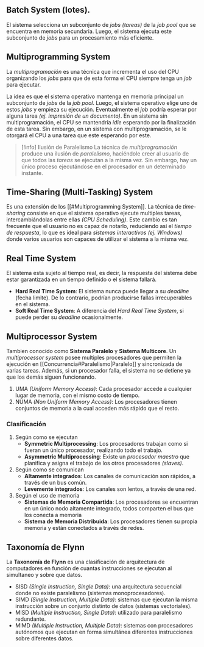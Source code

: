 ## Batch System (lotes).
El sistema selecciona un subconjunto de *jobs (tareas)* de la *job pool* que se encuentra en memoria secundaria. Luego, el sistema ejecuta este subconjunto de *jobs* para un procesamiento más eficiente.

## Multiprogramming System
La *multiprogramación* es una técnica que incrementa el uso del CPU organizando los *jobs* para que de esta forma el CPU siempre tenga un *job* para ejecutar.

La idea es que el sistema operativo mantenga en memoria principal un subconjunto de *jobs* de la *job pool*. Luego, el sistema operativo elige uno de estos *jobs* y empieza su ejecución. Eventualmente el *job* podría esperar por alguna tarea *(ej. impresión de un documento)*. En un sistema sin multiprogramación, el CPU se mantendría *idle* esperando por la finalización de esta tarea. Sin embargo, en un sistema con multiprogramación, se le otorgará el CPU a una tarea que este esperando por este.

>[!info] Ilusión de Paralelismo
>La técnica de *multiprogramación* produce una ilusión de *paralelismo*, haciéndole creer al usuario de que todos las *tareas* se ejecutan a la misma vez. Sin embargo, hay un único proceso ejecutándose en el procesador en un determinado instante.

## Time-Sharing (Multi-Tasking) System
Es una extensión de los [[#Multiprogramming System]]. La técnica de *time-sharing* consiste en que el sistema operativo ejecute multiples tareas, intercambiándolas entre ellas *(CPU Scheduling)*. Este cambio es tan frecuente que el usuario no es capaz de notarlo, reduciendo así el *tiempo de respuesta*, lo que es ideal para *sistemas interactivos (ej. Windows)* donde varios usuarios son capaces de utilizar el sistema a la misma vez.

## Real Time System
El sistema esta sujeto al tiempo real, es decir, la respuesta del sistema debe estar garantizada en un tiempo definido o el sistema fallará.
- **Hard Real Time System**: El sistema nunca puede llegar a su *deadline* (fecha limite). De lo contrario, podrían producirse fallas irrecuperables en el sistema.
- **Soft Real Time System**: A diferencia del *Hard Real Time System*, si puede perder su *deadline* ocasionalmente.

## Multiprocessor System
Tambien conocido como **Sistema Paralelo** y **Sistema Multicore**. Un *multiprocessor system* posee multiples procesadores que permiten la ejecución en [[Concurrencia#Paralelismo|Paralelo]] y sincronizada de varias tareas. Además, si un procesador falla, el sistema no se detiene ya que los demás siguen funcionando.

1. UMA *(Uniform Memory Access)*: Cada procesador accede a cualquier lugar de memoria, con el mismo costo de tiempo.
2. NUMA *(Non Uniform Memory Access)*: Los procesadores tienen conjuntos de memoria a la cual acceden más rápido que el resto.

### Clasificación
1. Según como se ejecutan
	- **Symmetric Multiprocessing**: Los procesadores trabajan como si fueran un único procesador, realizando todo el trabajo.
	- **Asymmetric Multiprocessing**: Existe un *procesador maestro* que planifica y asigna el trabajo de los otros procesadores *(slaves)*.
2. Según como se comunican
	- **Altamente integrados**: Los canales de comunicación son rápidos, a través de un bus común.
	- **Levemente integrados**: Los canales son lentos, a través de una red.
3. Según el uso de memoria
	- **Sistemas de Memoria Compartida**: Los procesadores se encuentran en un único nodo altamente integrado, todos comparten el bus que los conecta a memoria
	- **Sistema de Memoria Distribuida**: Los procesadores tienen su propia memoria y están conectados a través de redes.

## Taxonomía de Flynn
La **Taxonomía de Flynn** es una clasificación de arquitectura de computadores en función de cuantas instrucciones se ejecutan al simultaneo y sobre que datos.
- SISD *(Single Instruction, Single Data)*: una arquitectura secuencial donde no existe paralelismo (sistemas monoprocesadores).
- SIMD *(Single Instruction, Multiple Data)*: sistemas que ejecutan la misma instrucción sobre un conjunto distinto de datos (sistemas vectoriales).
- MISD *(Multiple Instruction, Single Data)*: utilizado para paralelismo redundante.
- MIMD *(Multiple Instruction, Multiple Data)*: sistemas con procesadores autónomos que ejecutan en forma simultánea diferentes instrucciones sobre diferentes datos.
